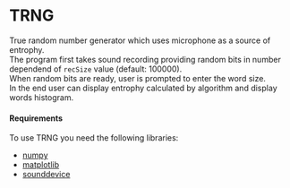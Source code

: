 # TRNG

True random number generator which uses microphone as a source of entrophy.  
The program first takes sound recording providing random bits in number dependend of `recSize` value (default: 100000).  
When random bits are ready, user is prompted to enter the word size.  
In the end user can display entrophy calculated by algorithm and display words histogram.

#### Requirements

To use TRNG you need the following libraries:
 - [numpy](https://pypi.org/project/numpy/)
 - [matplotlib](https://pypi.org/project/matplotlib/)
 - [sounddevice](https://pypi.org/project/sounddevice/)
